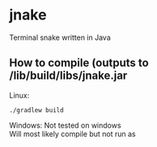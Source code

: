 # jnake
Terminal snake written in Java

## How to compile (outputs to <srcdir>/lib/build/libs/jnake.jar
Linux:
```
./gradlew build
```
Windows:
Not tested on windows  
Will most likely compile but not run as
